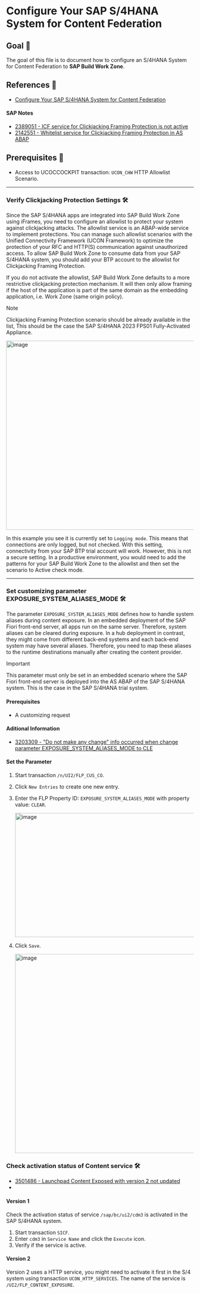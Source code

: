 
# Configure Your SAP S/4HANA System for Content Federation

## Goal 🎯

The goal of this file is to document how to configure an S/4HANA System for Content Federation to **SAP Build Work Zone**. 

## References 📝
- [Configure Your SAP S/4HANA System for Content Federation](https://developers.sap.com/tutorials/cp-launchpad-federation-prepares4hana.html)

#### SAP Notes
- [2389051 - ICF service for Clickjacking Framing Protection is not active](https://me.sap.com/notes/2389051/E)
- [2142551 - Whitelist service for Clickjacking Framing Protection in AS ABAP](https://me.sap.com/notes/2142551)


## Prerequisites 📝
- Access to UCOCCOCKPIT transaction: `UCON_CHW` HTTP Allowlist Scenario.

---

### Verify Clickjacking Protection Settings 🛠️

Since the SAP S/4HANA apps are integrated into SAP Build Work Zone using iFrames, you need to configure an allowlist to protect your system against clickjacking attacks. The allowlist service is an ABAP-wide service to implement protections. You can manage such allowlist scenarios with the Unified Connectivity Framework (UCON Framework) to optimize the protection of your RFC and HTTP(S) communication against unauthorized access. To allow SAP Build Work Zone to consume data from your SAP S/4HANA system, you should add your BTP account to the allowlist for Clickjacking Framing Protection.

If you do not activate the allowlist, SAP Build Work Zone defaults to a more restrictive clickjacking protection mechanism. It will then only allow framing if the host of the application is part of the same domain as the embedding application, i.e. Work Zone (same origin policy).

> [!Note]
> Clickjacking Framing Protection scenario should be already available in the list, This should be the case the SAP S/4HANA 2023 FPS01 Fully-Activated Appliance.

<img width="1723" height="507" alt="image" src="https://github.com/user-attachments/assets/2e6da797-a23a-4567-a882-74d450b94bb3" />

In this example you see it is currently set to `Logging mode`. This means that connections are only logged, but not checked. With this setting, connectivity from your SAP BTP trial account will work. However, this is not a secure setting. In a productive environment, you would need to add the patterns for your SAP Build Work Zone to the allowlist and then set the scenario to Active check mode.

---

### Set customizing parameter EXPOSURE_SYSTEM_ALIASES_MODE 🛠️
The parameter `EXPOSURE_SYSTEM_ALIASES_MODE` defines how to handle system aliases during content exposure. In an embedded deployment of the SAP Fiori front-end server, all apps run on the same server. Therefore, system aliases can be cleared during exposure. In a hub deployment in contrast, they might come from different back-end systems and each back-end system may have several aliases. Therefore, you need to map these aliases to the runtime destinations manually after creating the content provider.

> [!Important]
> This parameter must only be set in an embedded scenario where the SAP Fiori front-end server is deployed into the AS ABAP of the SAP S/4HANA system. This is the case in the SAP S/4HANA trial system.

#### Prerequisites
- A customizing request

#### Aditional Information
- [3203309 - "Do not make any change" info occurred when change parameter EXPOSURE_SYSTEM_ALIASES_MODE  to CLE](https://me.sap.com/notes/3203309/E)

#### Set the Parameter
1. Start transaction `/n/UI2/FLP_CUS_CO`.
2. Click `New Entries` to create one new entry.
3. Enter the FLP Property ID: `EXPOSURE_SYSTEM_ALIASES_MODE` with property value: `CLEAR`.

    <img width="703" height="333" alt="image" src="https://github.com/user-attachments/assets/ad5e86c1-beb2-4bb8-bfef-437c688b4c60" />

4. Click `Save`.

    <img width="1495" height="534" alt="image" src="https://github.com/user-attachments/assets/60339a1b-b2a4-40ad-b00b-a4e566ac8861" />


### Check activation status of Content service 🛠️
- [3501486 - Launchpad Content Exposed with version 2 not updated](https://me.sap.com/notes/3501486/E)
- 

#### Version 1

Check the activation status of service `/sap/bc/ui2/cdm3` is activated in the SAP S/4HANA system.
1. Start transaction `SICF`.
2. Enter `cdm3` in `Service Name` and click the `Execute` icon.
3. Verify if the service is active.

#### Version 2
Version 2 uses a HTTP service, you might need to activate it first in the S/4 system using transaction `UCON_HTTP_SERVICES`. The name of the service is `/UI2/FLP_CONTENT_EXPOSURE`.

